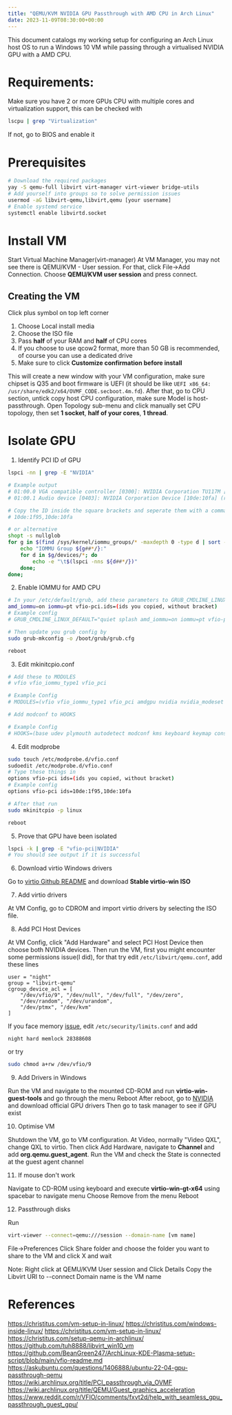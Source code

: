 ```yaml
---
title: "QEMU/KVM NVIDIA GPU Passthrough with AMD CPU in Arch Linux"
date: 2023-11-09T08:30:00+00:00
---
```


This document catalogs my working setup for configuring an Arch Linux host OS to run a Windows 10 VM while passing through a virtualised NVIDIA GPU with a AMD CPU.

# Requirements:
Make sure you have 2 or more GPUs
CPU with multiple cores and virtualization support, this can be checked with
```sh
lscpu | grep "Virtualization"
```
If not, go to BIOS and enable it

# Prerequisites

```sh
# Download the required packages
yay -S qemu-full libvirt virt-manager virt-viewer bridge-utils
# Add yourself into groups so to solve permission issues
usermod -aG libvirt-qemu,libvirt,qemu [your username]
# Enable systemd service
systemctl enable libvirtd.socket
```

# Install VM

Start Virtual Machine Manager(virt-manager)
At VM Manager, you may not see there is QEMU/KVM - User session. For that, click File->Add Connection. Choose **QEMU/KVM user session** and press connect.

## Creating the VM

Click plus symbol on top left corner
1. Choose Local install media
2. Choose the ISO file
3. Pass **half** of your RAM and **half** of CPU cores
4. If you choose to use qcow2 format, more than 50 GB is recommended, of course you can use a dedicated drive
5. Make sure to click **Customize confirmation before install**

This will create a new window with your VM configuration, make sure chipset is Q35 and boot firmware is UEFI (it should be like `UEFI x86_64: /usr/share/edk2/x64/OVMF_CODE.secboot.4m.fd`). After that, go to CPU section, untick copy host CPU configuration, make sure Model is host-passthrough. Open Topology sub-menu and click manually set CPU topology, then set **1 socket**, **half of your cores**, **1 thread**.


# Isolate GPU
1. Identify PCI ID of GPU

```sh
lspci -nn | grep -E "NVIDIA"

# Example output
# 01:00.0 VGA compatible controller [0300]: NVIDIA Corporation TU117M [GeForce GTX 1650 Ti Mobile] [10de:1f95] (rev a1)
# 01:00.1 Audio device [0403]: NVIDIA Corporation Device [10de:10fa] (rev a1)

# Copy the ID inside the square brackets and seperate them with a comma
# 10de:1f95,10de:10fa

# or alternative
shopt -s nullglob
for g in $(find /sys/kernel/iommu_groups/* -maxdepth 0 -type d | sort -V); do
    echo "IOMMU Group ${g##*/}:"
    for d in $g/devices/*; do
        echo -e "\t$(lspci -nns ${d##*/})"
    done;
done;
```

2. Enable IOMMU for AMD CPU

```sh
# In your /etc/default/grub, add these parameters to GRUB_CMDLINE_LINUX_DEFAULT(kernel parameters)
amd_iommu=on iommu=pt vfio-pci.ids=(ids you copied, without bracket)
# Example config
# GRUB_CMDLINE_LINUX_DEFAULT="quiet splash amd_iommu=on iommu=pt vfio-pci.ids=10de:1f95,10de:10fa"

# Then update you grub config by
sudo grub-mkconfig -o /boot/grub/grub.cfg

reboot
```

3. Edit mkinitcpio.conf

```sh
# Add these to MODULES
# vfio vfio_iommu_type1 vfio_pci

# Example Config
# MODULES=(vfio vfio_iommu_type1 vfio_pci amdgpu nvidia nvidia_modeset nvidia_uvm nvidia_drm)

# Add modconf to HOOKS

# Example Config
# HOOKS=(base udev plymouth autodetect modconf kms keyboard keymap consolefont block filesystems fsck)
```
4. Edit modprobe

```sh
sudo touch /etc/modprobe.d/vfio.conf
sudoedit /etc/modprobe.d/vfio.conf
# Type these things in
options vfio-pci ids=(ids you copied, without bracket)
# Example config
options vfio-pci ids=10de:1f95,10de:10fa

# After that run
sudo mkinitcpio -p linux

reboot
```

5. Prove that GPU have been isolated

```sh
lspci -k | grep -E "vfio-pci|NVIDIA"
# You should see output if it is successful
```

6. Download virtio Windows drivers

Go to [virtio Github README](https://github.com/virtio-win/virtio-win-pkg-scripts#downloads) and download **Stable virtio-win ISO**

7. Add virtio drivers

At VM Config, go to CDROM and import virtio drivers by selecting the ISO file.

8. Add PCI Host Devices

At VM Config, click "Add Hardware" and select PCI Host Device then choose both NVIDIA devices. Then run the VM, first you might encounter some permissions issue(I did), for that try edit `/etc/libvirt/qemu.conf`, add these lines
```
user = "night"
group = "libvirt-qemu"
cgroup_device_acl = [
    "/dev/vfio/9", "/dev/null", "/dev/full", "/dev/zero",
    "/dev/random", "/dev/urandom",
    "/dev/ptmx", "/dev/kvm"
]
```

If you face memory [issue](https://www.reddit.com/r/VFIO/comments/mrs4wg/libvirt_error_cannot_limit_locked_memory/
), edit `/etc/security/limits.conf` and add

```
night hard memlock 28388608
```
or try
```sh
sudo chmod a+rw /dev/vfio/9
```

9. Add Drivers in Windows

Run the VM and navigate to the mounted CD-ROM and run **virtio-win-guest-tools** and go through the menu
Reboot
After reboot, go to [NVIDIA](https://www.nvidia.co.uk/Download/index.aspx) and download official GPU drivers
Then go to task manager to see if GPU exist

10. Optimise VM

Shutdown the VM, go to VM configuration. At Video, normally "Video QXL", change QXL to virtio. Then click Add Hardware, navigate to **Channel** and add **org.qemu.guest_agent**.
Run the VM and check the State is connected at the guest agent channel

11. If mouse don't work

Navigate to CD-ROM using keyboard and execute **virtio-win-gt-x64** using spacebar to navigate menu
Choose Remove from the menu
Reboot

12. Passthrough disks

Run
```sh
virt-viewer --connect=qemu:///session --domain-name [vm name]

```
File->Preferences
Click Share folder and choose the folder you want to share to the VM and click X and wait

Note:
Right click at QEMU/KVM User session and Click Details 
Copy the Libvirt URI to --connect
Domain name is the VM name

# References

https://christitus.com/vm-setup-in-linux/
https://christitus.com/windows-inside-linux/
https://christitus.com/vm-setup-in-linux/
https://christitus.com/setup-qemu-in-archlinux/
https://github.com/tuh8888/libvirt_win10_vm
https://github.com/BeanGreen247/ArchLinux-KDE-Plasma-setup-script/blob/main/vfio-readme.md
https://askubuntu.com/questions/1406888/ubuntu-22-04-gpu-passthrough-qemu
https://wiki.archlinux.org/title/PCI_passthrough_via_OVMF
https://wiki.archlinux.org/title/QEMU/Guest_graphics_acceleration
https://www.reddit.com/r/VFIO/comments/fxvt2d/help_with_seamless_gpu_passthrough_guest_gpu/
